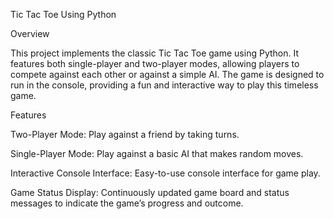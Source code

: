 Tic Tac Toe Using Python

Overview

This project implements the classic Tic Tac Toe game using Python. It features both single-player and two-player modes, allowing players to compete against each other or against a simple AI. The game is designed to run in the console, providing a fun and interactive way to play this timeless game.

Features

Two-Player Mode: Play against a friend by taking turns.

Single-Player Mode: Play against a basic AI that makes random moves.

Interactive Console Interface: Easy-to-use console interface for game play.

Game Status Display: Continuously updated game board and status messages to indicate the game’s progress and outcome.
